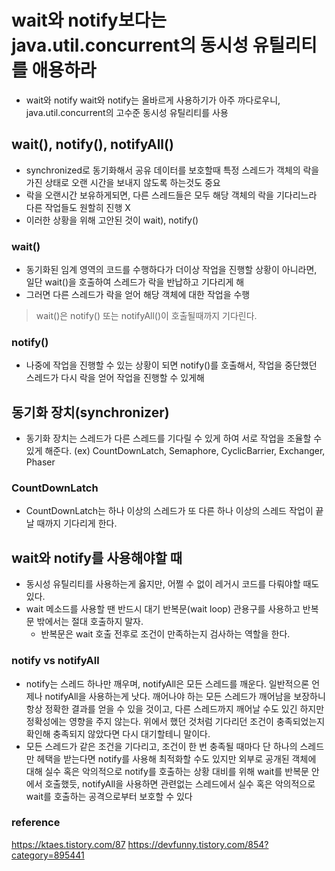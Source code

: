 # wait와 notify보다는 java.util.concurrent의 동시성 유틸리티를 애용하라
- wait와 notify
wait와 notify는 올바르게 사용하기가 아주 까다로우니, java.util.concurrent의 고수준 동시성 유틸리티를 사용

## wait(), notify(), notifyAll()
- synchronized로 동기화해서 공유 데이터를 보호할때 특정 스레드가 객체의 락을 가진 상태로 오랜 시간을 보내지 않도록 하는것도 중요
- 락을 오랜시간 보유하게되면, 다른 스레드들은 모두 해당 객체의 락을 기다리느라 다른 작업들도 원할히 진행 X
- 이러한 상황을 위해 고안된 것이 wait), notify()

### wait()
- 동기화된 임계 영역의 코드를 수행하다가 더이상 작업을 진행할 상황이 아니라면, 일단 wait()을 호출하여 스레드가 락을 반납하고 기다리게 해
- 그러면 다른 스레드가 락을 얻어 해당 객체에 대한 작업을 수행

> wait()은 notify() 또는 notifyAll()이 호출될때까지 기다린다.

### notify()
- 나중에 작업을 진행할 수 있는 상황이 되면 notify()를 호출해서, 작업을 중단했던 스레드가 다시 락을 얻어 작업을 진행할 수 있게해


## 동기화 장치(synchronizer)
- 동기화 장치는 스레드가 다른 스레드를 기다릴 수 있게 하여 서로 작업을 조율할 수 있게 해준다.
(ex) CountDownLatch, Semaphore, CyclicBarrier, Exchanger, Phaser

### CountDownLatch
- CountDownLatch는 하나 이상의 스레드가 또 다른 하나 이상의 스레드 작업이 끝날 때까지 기다리게 한다.

## wait와 notify를 사용해야할 때
- 동시성 유틸리티를 사용하는게 옳지만, 어쩔 수 없이 레거시 코드를 다뤄야할 때도 있다.
- wait 메소드를 사용할 땐 반드시 대기 반복문(wait loop) 관용구를 사용하고 반복문 밖에서는 절대 호출하지 말자.
   - 반복문은 wait 호출 전후로 조건이 만족하는지 검사하는 역할을 한다.
 
### notify vs notifyAll

- notify는 스레드 하나만 깨우며, notifyAll은 모든 스레드를 깨운다. 일반적으론 언제나 notifyAll을 사용하는게 낫다. 깨어나야 하는 모든 스레드가 깨어남을 보장하니 항상 정확한 결과를 얻을 수 있을 것이고, 다른 스레드까지 깨어날 수도 있긴 하지만 정확성에는 영향을 주지 않는다. 위에서 했던 것처럼 기다리던 조건이 충족되었는지 확인해 충족되지 않았다면 다시 대기할테니 말이다.
- 모든 스레드가 같은 조건을 기다리고, 조건이 한 번 충족될 때마다 단 하나의 스레드만 헤택을 받는다면 notify를 사용해 최적화할 수도 있지만 외부로 공개된 객체에 대해 실수 혹은 악의적으로 notify를 호출하는 상황 대비를 위해 wait를 반복문 안에서 호출했듯, notifyAll을 사용하면 관련없는 스레드에서 실수 혹은 악의적으로 wait를 호출하는 공격으로부터 보호할 수 있다

### reference
https://ktaes.tistory.com/87
https://devfunny.tistory.com/854?category=895441
